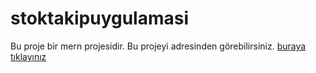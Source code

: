 # stoktakipuygulamasi
Bu proje bir mern projesidir.
Bu projeyi adresinden görebilirsiniz. <a href="https://stoktakipuygulamasi.vercel.app/">buraya tıklayınız</a> 
